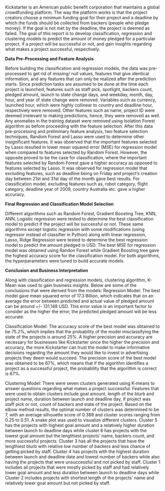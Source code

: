 
Kickstarter is an American public benefit corporation that maintains a global crowdfunding platform. The way the platform works is that the project creators choose a minimum funding goal for their project and a deadline by which the funds should be collected from backers (people who pledge money). If the goal is not met by the deadline, the project is deemed as failed. The goal of this report is to develop classification, regression and clustering models to predict the amount of money pledged for a particular project, if a project will be successful or not, and gain insights regarding what makes a project successful, respectively.

**Data Pre-Processing and Feature Analysis**

Before building the classification and regression models, the data was pre-processed to get rid of missing/ null values, features that give identical information, and any features that can only be realized after the prediction starts. Since prediction tasks are assumed to be done at the time each project is launched, features such as staff pick, spotlight, backers count, pledged amount, launch to state change days, and weekday, month, day, hour, and year of state change were removed. Variables such as currency, launched hour, which were highly collinear to country and deadline hour, respectively were removed. Other features such as name, project ID were deemed irrelevant to making predictions; hence, they were removed as well. Any anomalies in the training dataset were removed using Isolation Forest algorithm as before proceeding with the feature selection.
After this data pre-processing and preliminary feature analysis, two feature selection techniques, Random Forest and Lasso were used to determine other insignificant features. It was observed that the important features selected by Lasso resulted in lower mean squared error (MSE) for regression model when compared to features selected by Random Forest. However, the opposite proved to be the case for classification, where the important features selected by Random Forest gave a higher accuracy as opposed to features selected by Lasso. It was observed for regression model that excluding features, such as deadline being on Friday and project’s creation day between 21st and 31st day of the month gave best results. For classification model, excluding features such as, robot category, flight category, deadline year of 2009, country Australia etc. gave a higher accuracy. 

**Final Regression and Classification Model Selection**

Different algorithms such as Random Forest, Gradient Boosting Tree, KNN, ANN, Logistic regression were tested to determine the best classification model to predict if the project will be successful or not. These same algorithms except logistic regression with some modifications (using regressor instead of classifier in Python) along with linear regression, Lasso, Ridge Regression were tested to determine the best regression model to predict the amount pledged in USD. The best MSE for regression model was obtained using Randon Forest while Gradient Boosting tree gave the highest accuracy score for the classification model. For both algorithms, the hyperparameters were tuned to build accurate models. 

**Conclusion and Business Interpretation**

Along with classification and regression models, clustering algorithm, K-Mean was used to gain business insights. Below are some of the conclusions that were derived from the models:
Regression Model: The best model gave mean squared error of 17.3 Billion, which indicates that on an average the error between predicted and actual value of pledged amount can be around +/- 131,148 USD. This error value is an important factor to consider as the higher the error, the predicted pledged amount will be less accurate.

Classification Model: The accuracy score of the best model was obtained to be 75.2%, which implies that the probability of the model misclassifying the state of the projects is around 25%. A higher precision and accuracy are necessary for businesses like Kickstarter since the higher the precision and accuracy, the more Kickstarter can trust the model to make informative decisions regarding the amount they would like to invest in advertising projects they deem would succeed. The precision score of the best model was obtained to be 67%, which means that if the algorithm identifies a project as a successful project, the probability that the algorithm is correct is 67%. 

Clustering Model: There were seven clusters generated using K-means to answer questions regarding what makes a project successful. Features that were used to obtain clusters include goal amount, length of the blurb and project name, duration between launch and deadline day, if project was staff pick or not, count of backers and state of the project. Based on the elbow method results, the optimal number of clusters was determined to be 7, with an average silhouette score of 0.389 and cluster scores ranging from 0.25 to 0.51. A snake plot was used to visualize different clusters. Cluster 5 has the projects with highest goal amount and a relatively higher duration between launch to deadline days while cluster 6 has projects with the lowest goal amount but the lengthiest projects’ name, backers count, and more successful projects. Cluster 3 has all the projects that have the lengthiest blurb with relative low number of backers and less chance of getting picked by staff. Cluster 4 has projects with the highest duration between launch and deadline date and lowest number of backers while also having the projects that were unsuccessful and not picked by staff. Cluster 1 includes all projects that were mostly picked by staff and had relatively lower goal amount and less duration between launch to deadline days while Cluster 2 includes projects with shortest length of the projects’ name and relatively lower goal amount but not picked by staff. 
